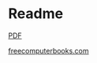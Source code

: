 # Readme

[PDF](https://pisaucer.github.io/book-c-plus-plus/docs/Beginning_Cpp_Through_Game_Programming.pdf)

[freecomputerbooks.com](http://freecomputerbooks.com/Beginning-Cpp-Through-Game-Programming.html)
